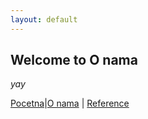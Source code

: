 ```yaml
---
layout: default
---
```


## Welcome to O nama

_yay_

[Pocetna](./index.md)|[O nama](#) | [Reference](./reference.md)
